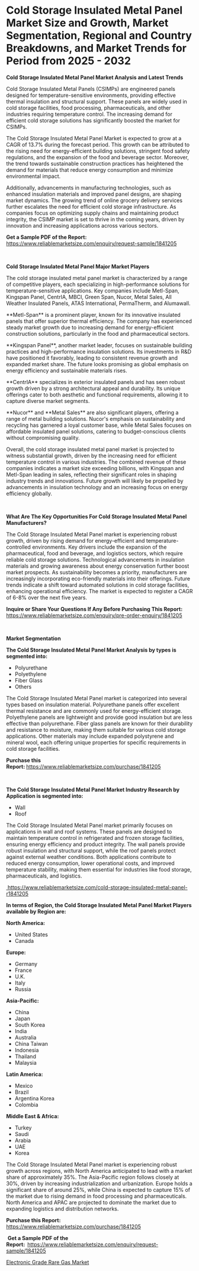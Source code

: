 <p><h1>Cold Storage Insulated Metal Panel Market Size and Growth, Market Segmentation, Regional and Country Breakdowns, and Market Trends for Period from 2025 -  2032</h1></p><p><strong>Cold Storage Insulated Metal Panel Market Analysis and Latest Trends</strong></p>
<p><p>Cold Storage Insulated Metal Panels (CSIMPs) are engineered panels designed for temperature-sensitive environments, providing effective thermal insulation and structural support. These panels are widely used in cold storage facilities, food processing, pharmaceuticals, and other industries requiring temperature control. The increasing demand for efficient cold storage solutions has significantly boosted the market for CSIMPs. </p><p>The Cold Storage Insulated Metal Panel Market is expected to grow at a CAGR of 13.7% during the forecast period. This growth can be attributed to the rising need for energy-efficient building solutions, stringent food safety regulations, and the expansion of the food and beverage sector. Moreover, the trend towards sustainable construction practices has heightened the demand for materials that reduce energy consumption and minimize environmental impact.</p><p>Additionally, advancements in manufacturing technologies, such as enhanced insulation materials and improved panel designs, are shaping market dynamics. The growing trend of online grocery delivery services further escalates the need for efficient cold storage infrastructure. As companies focus on optimizing supply chains and maintaining product integrity, the CSIMP market is set to thrive in the coming years, driven by innovation and increasing applications across various sectors.</p></p>
<p><strong>Get a Sample PDF of the Report:&nbsp;</strong> <a href="https://www.reliablemarketsize.com/enquiry/request-sample/1841205?utm_campaign=3117&utm_medium=2&utm_source=Github&utm_content=ia&utm_term=03042025&utm_id=cold-storage-insulated-metal-panel">https://www.reliablemarketsize.com/enquiry/request-sample/1841205</a></p>
<p>&nbsp;</p>
<p><strong>Cold Storage Insulated Metal Panel Major Market Players</strong></p>
<p><p>The cold storage insulated metal panel market is characterized by a range of competitive players, each specializing in high-performance solutions for temperature-sensitive applications. Key companies include Metl-Span, Kingspan Panel, CentrIA, MBCI, Green Span, Nucor, Metal Sales, All Weather Insulated Panels, ATAS International, PermaTherm, and Alumawall.</p><p>**Metl-Span** is a prominent player, known for its innovative insulated panels that offer superior thermal efficiency. The company has experienced steady market growth due to increasing demand for energy-efficient construction solutions, particularly in the food and pharmaceutical sectors.</p><p>**Kingspan Panel**, another market leader, focuses on sustainable building practices and high-performance insulation solutions. Its investments in R&D have positioned it favorably, leading to consistent revenue growth and expanded market share. The future looks promising as global emphasis on energy efficiency and sustainable materials rises.</p><p>**CentrIA** specializes in exterior insulated panels and has seen robust growth driven by a strong architectural appeal and durability. Its unique offerings cater to both aesthetic and functional requirements, allowing it to capture diverse market segments.</p><p>**Nucor** and **Metal Sales** are also significant players, offering a range of metal building solutions. Nucor's emphasis on sustainability and recycling has garnered a loyal customer base, while Metal Sales focuses on affordable insulated panel solutions, catering to budget-conscious clients without compromising quality.</p><p>Overall, the cold storage insulated metal panel market is projected to witness substantial growth, driven by the increasing need for efficient temperature control in various industries. The combined revenue of these companies indicates a market size exceeding billions, with Kingspan and Metl-Span leading in sales, reflecting their significant roles in shaping industry trends and innovations. Future growth will likely be propelled by advancements in insulation technology and an increasing focus on energy efficiency globally.</p></p>
<p>&nbsp;</p>
<p><strong>What Are The Key Opportunities For Cold Storage Insulated Metal Panel Manufacturers?</strong></p>
<p><p>The Cold Storage Insulated Metal Panel market is experiencing robust growth, driven by rising demand for energy-efficient and temperature-controlled environments. Key drivers include the expansion of the pharmaceutical, food and beverage, and logistics sectors, which require reliable cold storage solutions. Technological advancements in insulation materials and growing awareness about energy conservation further boost market prospects. As sustainability becomes a priority, manufacturers are increasingly incorporating eco-friendly materials into their offerings. Future trends indicate a shift toward automated solutions in cold storage facilities, enhancing operational efficiency. The market is expected to register a CAGR of 6-8% over the next five years.</p></p>
<p><strong>Inquire or Share Your Questions If Any Before Purchasing This Report:</strong> <a href="https://www.reliablemarketsize.com/enquiry/pre-order-enquiry/1841205?utm_campaign=3117&utm_medium=2&utm_source=Github&utm_content=ia&utm_term=03042025&utm_id=cold-storage-insulated-metal-panel">https://www.reliablemarketsize.com/enquiry/pre-order-enquiry/1841205</a></p>
<p>&nbsp;</p>
<p><strong>Market Segmentation</strong></p>
<p><strong>The Cold Storage Insulated Metal Panel Market Analysis by types is segmented into:</strong></p>
<p><ul><li>Polyurethane</li><li>Polyethylene</li><li>Fiber Glass</li><li>Others</li></ul></p>
<p><p>The Cold Storage Insulated Metal Panel market is categorized into several types based on insulation material. Polyurethane panels offer excellent thermal resistance and are commonly used for energy-efficient storage. Polyethylene panels are lightweight and provide good insulation but are less effective than polyurethane. Fiber glass panels are known for their durability and resistance to moisture, making them suitable for various cold storage applications. Other materials may include expanded polystyrene and mineral wool, each offering unique properties for specific requirements in cold storage facilities.</p></p>
<p><strong>Purchase this Report:&nbsp;</strong><a href="https://www.reliablemarketsize.com/purchase/1841205?utm_campaign=3117&utm_medium=2&utm_source=Github&utm_content=ia&utm_term=03042025&utm_id=cold-storage-insulated-metal-panel">https://www.reliablemarketsize.com/purchase/1841205</a></p>
<p>&nbsp;</p>
<p><strong>The Cold Storage Insulated Metal Panel Market Industry Research by Application is segmented into:</strong></p>
<p><ul><li>Wall</li><li>Roof</li></ul></p>
<p><p>The Cold Storage Insulated Metal Panel market primarily focuses on applications in wall and roof systems. These panels are designed to maintain temperature control in refrigerated and frozen storage facilities, ensuring energy efficiency and product integrity. The wall panels provide robust insulation and structural support, while the roof panels protect against external weather conditions. Both applications contribute to reduced energy consumption, lower operational costs, and improved temperature stability, making them essential for industries like food storage, pharmaceuticals, and logistics.</p></p>
<p><a href="https://www.reliablemarketsize.com/cold-storage-insulated-metal-panel-r1841205?utm_campaign=3117&utm_medium=2&utm_source=Github&utm_content=ia&utm_term=03042025&utm_id=cold-storage-insulated-metal-panel">&nbsp;https://www.reliablemarketsize.com/cold-storage-insulated-metal-panel-r1841205</a></p>
<p><strong>In terms of Region, the Cold Storage Insulated Metal Panel Market Players available by Region are:</strong></p>
<p>
    <p> <strong> North America: </strong>
        <ul>
            <li>United States</li>
            <li>Canada</li>
        </ul>
        </p> 
    <p> <strong> Europe: </strong>
        <ul>
            <li>Germany</li>
            <li>France</li>
            <li>U.K.</li>
            <li>Italy</li>
            <li>Russia</li>
        </ul>
        </p> 
    <p> <strong> Asia-Pacific: </strong>
        <ul>
            <li>China</li>
            <li>Japan</li>
            <li>South Korea</li>
            <li>India</li>
            <li>Australia</li>
            <li>China Taiwan</li>
            <li>Indonesia</li>
            <li>Thailand</li>
            <li>Malaysia</li>
        </ul>
        </p> 
    <p> <strong> Latin America: </strong>
        <ul>
            <li>Mexico</li>
            <li>Brazil</li>
            <li>Argentina Korea</li>
            <li>Colombia</li>
        </ul>
        </p> 
    <p> <strong> Middle East & Africa: </strong>
        <ul>
            <li>Turkey</li>
            <li>Saudi</li>
            <li>Arabia</li>
            <li>UAE</li>
            <li>Korea</li>
        </ul>
    </p>
    </p>
<p><p>The Cold Storage Insulated Metal Panel market is experiencing robust growth across regions, with North America anticipated to lead with a market share of approximately 35%. The Asia-Pacific region follows closely at 30%, driven by increasing industrialization and urbanization. Europe holds a significant share of around 25%, while China is expected to capture 15% of the market due to rising demand in food processing and pharmaceuticals. North America and APAC are projected to dominate the market due to expanding logistics and distribution networks.</p></p>
<p><strong>Purchase this Report: </strong><a href="https://www.reliablemarketsize.com/purchase/1841205?utm_campaign=3117&utm_medium=2&utm_source=Github&utm_content=ia&utm_term=03042025&utm_id=cold-storage-insulated-metal-panel">https://www.reliablemarketsize.com/purchase/1841205</a></p>
<p>&nbsp;<strong>Get a Sample PDF of the Report:&nbsp;&nbsp;</strong><a href="https://www.reliablemarketsize.com/enquiry/request-sample/1841205?utm_campaign=3117&utm_medium=2&utm_source=Github&utm_content=ia&utm_term=03042025&utm_id=cold-storage-insulated-metal-panel">https://www.reliablemarketsize.com/enquiry/request-sample/1841205</a></p>
<p><strong></strong></p>
<p><p><a href="https://github.com/lizonbochil23/Market-Research-Report-List-1/blob/main/electronic-grade-rare-gas-market.md?utm_campaign=3117&utm_medium=2&utm_source=Github&utm_content=ia&utm_term=03042025&utm_id=cold-storage-insulated-metal-panel">Electronic Grade Rare Gas Market</a></p></p>